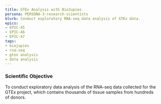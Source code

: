 ```yaml
---
title: GTEx Analysis with BioJupies
persona: PERSONA-3-research-scientists
blurb: Conduct exploratory RNA-seq data analysis of GTEx data.
epics:
- EPIC-45
- EPIC-46
- EPIC-47
tags:
- biojupies
- rna-seq
- gtex analysis
- data analysis
---
```

### Scientific Objective

To conduct exploratory data analysis of the RNA-seq data collected for the GTEx project, which contains thousands of tissue samples from hundreds of donors.